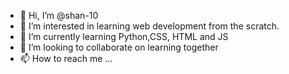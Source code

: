 - 👋 Hi, I’m @shan-10
- 👀 I’m interested in learning web development from the scratch.
- 🌱 I’m currently learning Python,CSS, HTML and JS
- 💞️ I’m looking to collaborate on learning together
- 📫 How to reach me ...

<!---
shan-10/shan-10 is a ✨ special ✨ repository because its `README.md` (this file) appears on your GitHub profile.
You can click the Preview link to take a look at your changes.
--->
